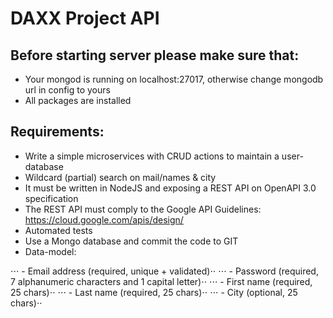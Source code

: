 # DAXX Project API


## Before starting server please make sure that:
* Your mongod is running on localhost:27017, otherwise change mongodb url in config to yours
* All packages are installed


## Requirements:
* Write a simple microservices with CRUD actions to maintain a user-database
* Wildcard (partial) search on mail/names & city
* It must be written in NodeJS and exposing a REST API on OpenAPI 3.0 specification
* The REST API must comply to the Google API Guidelines: https://cloud.google.com/apis/design/
* Automated tests
* Use a Mongo database and commit the code to GIT
* Data-model:

⋅⋅⋅ - Email address (required, unique + validated)⋅⋅
⋅⋅⋅ - Password (required, 7 alphanumeric characters and 1 capital letter)⋅⋅
⋅⋅⋅ - First name (required, 25 chars)⋅⋅
⋅⋅⋅ - Last name (required, 25 chars)⋅⋅
⋅⋅⋅ - City (optional, 25 chars)⋅⋅

